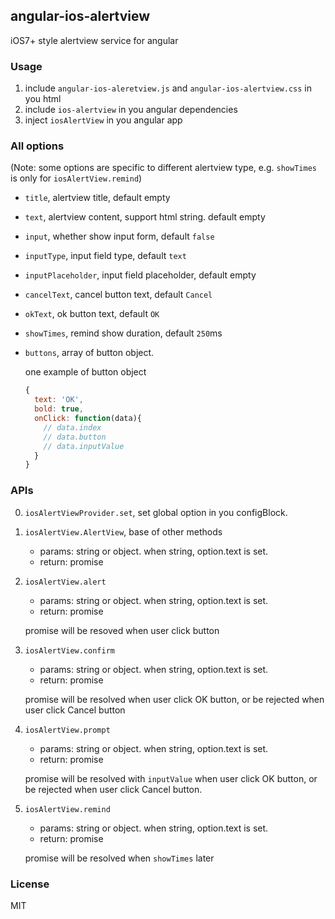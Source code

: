 ## angular-ios-alertview
iOS7+ style alertview service for angular

### Usage
1. include `angular-ios-aleretview.js` and `angular-ios-alertview.css` in you html
2. include `ios-alertview` in you angular dependencies
3. inject `iosAlertView` in you angular app

### All options
(Note: some options are specific to different alertview type, e.g. `showTimes` is only for `iosAlertView.remind`)

- `title`, alertview title, default empty
- `text`, alertview content, support html string. default empty
- `input`, whether show input form, default `false`
- `inputType`, input field type, default `text`
- `inputPlaceholder`, input field placeholder, default empty
- `cancelText`, cancel button text, default `Cancel`
- `okText`, ok button text, default `OK`
- `showTimes`, remind show duration, default `250`ms
- `buttons`, array of button object.

    one example of button object
    ```js
    {
      text: 'OK',
      bold: true,
      onClick: function(data){
        // data.index
        // data.button
        // data.inputValue
      }
    }
    ```

### APIs
0. `iosAlertViewProvider.set`, set global option in you configBlock.
1. `iosAlertView.AlertView`, base of other methods

    - params: string or object. when string, option.text is set.
    - return: promise

2. `iosAlertView.alert`

    - params: string or object. when string, option.text is set.
    - return: promise

    promise will be resoved when user click button

3. `iosAlertView.confirm`

    - params: string or object. when string, option.text is set.
    - return: promise

    promise will be resolved when user click OK button, or be rejected when user click Cancel button

4. `iosAlertView.prompt`

    - params: string or object. when string, option.text is set.
    - return: promise

    promise will be resolved with `inputValue` when user click OK button, or be rejected when user click Cancel button.

5. `iosAlertView.remind`

    - params: string or object. when string, option.text is set.
    - return: promise

    promise will be resolved when `showTimes` later

### License
MIT
